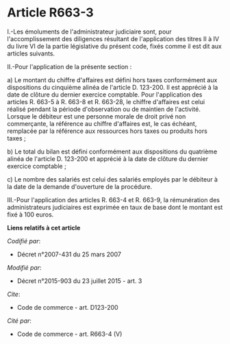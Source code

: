 # Article R663-3

I.-Les émoluments de l'administrateur judiciaire sont, pour l'accomplissement des diligences résultant de l'application des
titres II à IV du livre VI de la partie législative du présent code, fixés comme il est dit aux articles suivants. 

II.-Pour l'application de la présente section : 

a) Le montant du chiffre d'affaires est défini hors taxes conformément aux dispositions du cinquième alinéa de l'article D.
123-200. Il est apprécié à la date de clôture du dernier exercice comptable. Pour l'application des articles R. 663-5 à R.
663-8 et R. 663-28, le chiffre d'affaires est celui réalisé pendant la période d'observation ou de maintien de l'activité.
Lorsque le débiteur est une personne morale de droit privé non commerçante, la référence au chiffre d'affaires est, le cas
échéant, remplacée par la référence aux ressources hors taxes ou produits hors taxes ; 

b) Le total du bilan est défini conformément aux dispositions du quatrième alinéa de l'article D. 123-200 et apprécié à la
date de clôture du dernier exercice comptable ; 

c) Le nombre des salariés est celui des salariés employés par le débiteur à la date de la demande d'ouverture de la
procédure. 

III.-Pour l'application des articles R. 663-4 et R. 663-9, la rémunération des administrateurs judiciaires est exprimée en
taux de base dont le montant est fixé à 100 euros.

**Liens relatifs à cet article**

_Codifié par_:

  - Décret n°2007-431 du 25 mars 2007

_Modifié par_:

  - Décret n°2015-903 du 23 juillet 2015 - art. 3

_Cite_:

  - Code de commerce - art. D123-200

_Cité par_:

  - Code de commerce - art. R663-4 (V)
